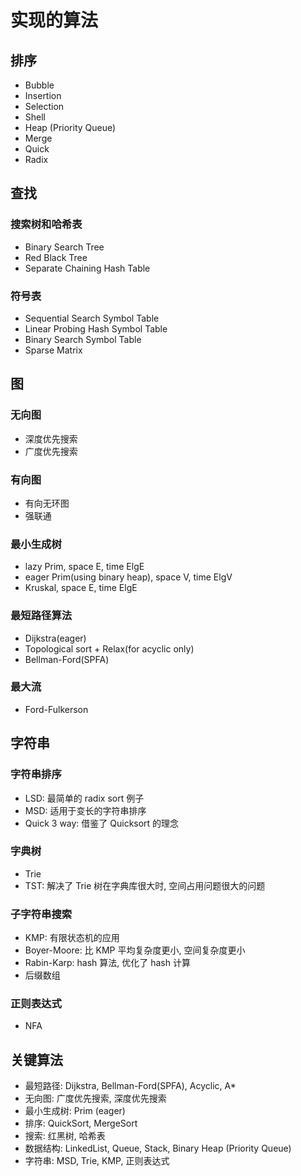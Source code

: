 # 实现的算法

## 排序

- Bubble
- Insertion
- Selection
- Shell
- Heap (Priority Queue)
- Merge
- Quick
- Radix

## 查找

### 搜索树和哈希表

- Binary Search Tree
- Red Black Tree
- Separate Chaining Hash Table

### 符号表

- Sequential Search Symbol Table
- Linear Probing Hash Symbol Table
- Binary Search Symbol Table
- Sparse Matrix

## 图

### 无向图

- 深度优先搜索
- 广度优先搜索

### 有向图

- 有向无环图
- 强联通

### 最小生成树

- lazy Prim, space E, time ElgE
- eager Prim(using binary heap), space V, time ElgV
- Kruskal, space E, time ElgE

### 最短路径算法

- Dijkstra(eager)
- Topological sort + Relax(for acyclic only)
- Bellman-Ford(SPFA)

### 最大流

- Ford-Fulkerson

## 字符串

### 字符串排序

- LSD: 最简单的 radix sort 例子
- MSD: 适用于变长的字符串排序
- Quick 3 way: 借鉴了 Quicksort 的理念

### 字典树

- Trie
- TST: 解决了 Trie 树在字典库很大时, 空间占用问题很大的问题

### 子字符串搜索

- KMP: 有限状态机的应用
- Boyer-Moore: 比 KMP 平均复杂度更小, 空间复杂度更小
- Rabin-Karp: hash 算法, 优化了 hash 计算
- 后缀数组

### 正则表达式

- NFA

## 关键算法

- 最短路径: Dijkstra, Bellman-Ford(SPFA), Acyclic, A*
- 无向图: 广度优先搜索, 深度优先搜索
- 最小生成树: Prim (eager)
- 排序: QuickSort, MergeSort
- 搜索: 红黑树, 哈希表
- 数据结构: LinkedList, Queue, Stack, Binary Heap (Priority Queue)
- 字符串: MSD, Trie, KMP, 正则表达式
